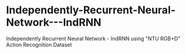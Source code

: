 # Independently-Recurrent-Neural-Network---IndRNN
Independently Recurrent Neural Network - IndRNN using "NTU RGB+D" Action Recognition Dataset

